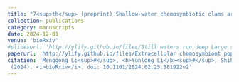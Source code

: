 ```yaml
---
title: "7<sup>th</sup> (preprint) Shallow-water chemosymbiotic clams are a globally significant and previously overlooked carbon sink"
collection: publications
category: manuscripts
date: 2024-12-01
venue: 'bioRxiv'
#slidesurl: 'http://ylify.github.io/files/Still waters run deep Large scale genome rearrangements in the evolution of morphologically conservative Polyplacophora.pdf'
paperurl: 'http://ylify.github.io/files/Extracellular chemosymbiont populations in a shallow-water thyasirid clam potentially shaped by priority effect.pdf'
citation: 'Menggong Li<sup>#</sup>, <b>Yunlong Li</b><sup>#</sup>, Shihai Mao<sup>#</sup>, Zhixin Zhang, Chong Chen, Xueying Nie, Xu Liu, Hui Wang, Xiaoshou Liu, Weipeng Zhang, Qiang Lin, Guang-Chao Zhuang<sup>*</sup>, Jin Sun<sup>*</sup>
 (2024). <i>bioRxiv</i>. doi: 10.1101/2024.02.25.581922v2'
---
```

